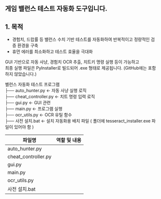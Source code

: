 ## 게임 밸런스 테스트 자동화 도구입니다.

## 1. 목적
* 경험치, 드랍률 등 밸런스 수치 기반 테스트를 자동화하여 반복적이고 정량적인 검증 환경을 구축
* 휴먼 에러를 최소화하고 테스트 효율을 극대화

GUI 기반으로 자동 사냥, 경험치 OCR 추출, 치트키 명령 실행 등이 가능하고  
최종 실행 파일은 PyInstaller로 빌드되어 .exe 형태로 제공됩니다. (GitHub에는 포함하지 않았습니다.)    
  
벨런스 자동화 테스트 프로그램  
├── auto_hunter.py  ← 자동 사냥 실행 로직  
├── cheat_controller.py  ← 치트 명령 입력 로직  
├── gui.py  ← GUI 관련  
├── main.py  ← 프로그램 실행  
├── ocr_utils.py  ← OCR 유틸 함수  
├── 사전 설치.bat ← 설치 자동화용 배치 파일 ( 폴더에 tesseract_installer.exe 파일이 있어야 함 )  

| 파일명 | 역할 및 내용 |
| ------ | ------ |
|auto_hunter.py||
|cheat_controller.py||
|gui.py||
|main.py||
|ocr_utils.py||
|사전 설치.bat||
